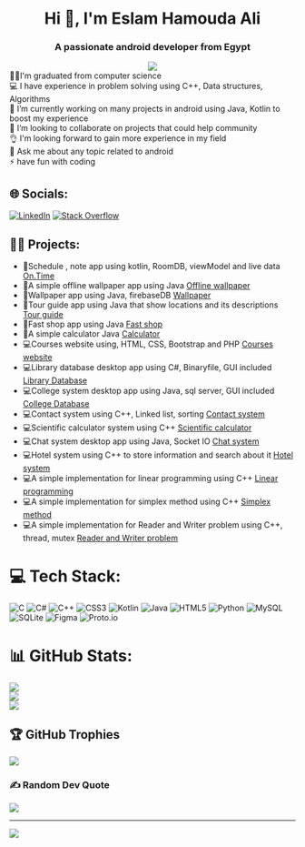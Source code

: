 <h1 align="center">Hi 👋, I'm Eslam Hamouda Ali</h1>
<h3 align="center">A passionate android developer from Egypt</h3>
<div align="center">
<img src="https://avatars.githubusercontent.com/u/69871727?s=400&u=0ccc9e85a3d7213eaf9ae5951549bafb52868b08&v=4" align="center"/>
</div> 
👨‍💻I'm graduated from computer science<br>💻 I have experience in problem solving using C++, Data structures, Algorithms<br>🔭 I’m currently working on many projects in android using Java, Kotlin to boost my experience<br>👯 I’m looking to collaborate on projects that could help community<br>👌 I'm looking forward to gain more experience in my field<br>💬 Ask me about any topic related to android<br>⚡ have fun with coding


## 🌐 Socials:
[![LinkedIn](https://img.shields.io/badge/LinkedIn-%230077B5.svg?logo=linkedin&logoColor=white)](https://linkedin.com/in/eslam-hamouda-ali-36b1061b2) [![Stack Overflow](https://img.shields.io/badge/-Stackoverflow-FE7A16?logo=stack-overflow&logoColor=white)](https://stackoverflow.com/users/14474840) 

## 👨‍💻 Projects:
- 📱Schedule , note app using kotlin, RoomDB, viewModel and live data [On.Time](https://github.com/EslamHamouda/On.Time-App)
- 📱A simple offline wallpaper app using Java [Offline wallpaper](https://github.com/EslamHamouda/Offline-wallpaper)
- 📱Wallpaper app using Java, firebaseDB [Wallpaper](https://github.com/EslamHamouda/Wallpaper-app-with-firebase-database)
- 📱Tour guide app using Java that show locations and its descriptions [Tour guide](https://github.com/EslamHamouda/Tour-guide-app)
- 📱Fast shop app using Java [Fast shop](https://github.com/EslamHamouda/Fast-shop)
- 📱A simple calculator Java [Calculator](https://github.com/EslamHamouda/Calculator-Java-)
- 💻Courses website using, HTML, CSS, Bootstrap and PHP [Courses website](https://github.com/EslamHamouda/Courses-website)
- 💻Library database desktop app using C#, Binaryfile, GUI included [Library Database](https://github.com/EslamHamouda/Library-Database-using-binary-file)
- 💻College system desktop app using Java, sql server, GUI included [College Database](https://github.com/EslamHamouda/College-Management-System)
- 💻Contact system using C++, Linked list, sorting [Contact system](https://github.com/EslamHamouda/Contact-system-with-linked-list-and-sort)
- 💻Scientific calculator system using C++ [Scientific calculator](https://github.com/EslamHamouda/Full-scientific-calculator-c-)
- 💻Chat system desktop app using Java, Socket IO [Chat system](https://github.com/EslamHamouda/Chat-socket-gui)
- 💻Hotel system using C++ to store information and search about it [Hotel system](https://github.com/EslamHamouda/Hotel-System)
- 💻A simple implementation for linear programming using C++ [Linear programming](https://github.com/EslamHamouda/Linear-programming)
- 💻A simple implementation for simplex method using C++ [Simplex method](https://github.com/EslamHamouda/Simplex-method)
- 💻A simple implementation for Reader and Writer problem using C++, thread, mutex [Reader and Writer problem](https://github.com/EslamHamouda/Reader-and-writer-problem)

# 💻 Tech Stack:
![C](https://img.shields.io/badge/c-%2300599C.svg?style=flat&logo=c&logoColor=white) ![C#](https://img.shields.io/badge/c%23-%23239120.svg?style=flat&logo=c-sharp&logoColor=white) ![C++](https://img.shields.io/badge/c++-%2300599C.svg?style=flat&logo=c%2B%2B&logoColor=white) ![CSS3](https://img.shields.io/badge/css3-%231572B6.svg?style=flat&logo=css3&logoColor=white) ![Kotlin](https://img.shields.io/badge/kotlin-%230095D5.svg?style=flat&logo=kotlin&logoColor=white) ![Java](https://img.shields.io/badge/java-%23ED8B00.svg?style=flat&logo=java&logoColor=white) ![HTML5](https://img.shields.io/badge/html5-%23E34F26.svg?style=flat&logo=html5&logoColor=white) ![Python](https://img.shields.io/badge/python-3670A0?style=flat&logo=python&logoColor=ffdd54) ![MySQL](https://img.shields.io/badge/mysql-%2300f.svg?style=flat&logo=mysql&logoColor=white) ![SQLite](https://img.shields.io/badge/sqlite-%2307405e.svg?style=flat&logo=sqlite&logoColor=white) 	![Figma](https://img.shields.io/badge/figma-%23F24E1E.svg?style=flat&logo=figma&logoColor=white) ![Proto.io](https://img.shields.io/badge/Proto.io-161637?style=flat&logo=proto.io&logoColor=00e5ff)
# 📊 GitHub Stats:
![](https://github-readme-stats.vercel.app/api?username=eslamhamouda&theme=default&hide_border=false&include_all_commits=true&count_private=true)<br/>
![](https://github-readme-streak-stats.herokuapp.com/?user=eslamhamouda&theme=default&hide_border=false)<br/>
![](https://github-readme-stats.vercel.app/api/top-langs/?username=eslamhamouda&theme=default&hide_border=false&include_all_commits=true&count_private=true&layout=compact)

## 🏆 GitHub Trophies
![](https://github-profile-trophy.vercel.app/?username=eslamhamouda&theme=flat&no-frame=false&no-bg=true&margin-w=4)

### ✍️ Random Dev Quote
![](https://quotes-github-readme.vercel.app/api?type=vetical&theme=light)

---
[![](https://visitcount.itsvg.in/api?id=eslamhamouda&icon=2&color=1)](https://visitcount.itsvg.in)
